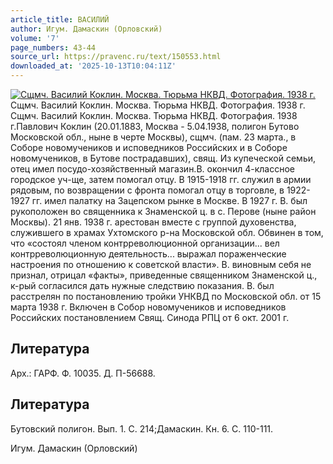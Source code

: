 ```yaml
---
article_title: ВАСИЛИЙ
author: Игум. Дамаскин (Орловский)
volume: '7'
page_numbers: 43-44
source_url: https://pravenc.ru/text/150553.html
downloaded_at: '2025-10-13T10:04:11Z'
---
```


[![Сщмч. Василий Коклин. Москва. Тюрьма НКВД. Фотография. 1938 г.](https://pravenc.ru/data/391/458/1234/1i200.jpg "Кликните для увеличения картинки")](https://pravenc.ru/data/391/458/1234/1i400.jpg)Сщмч. Василий Коклин. Москва. Тюрьма НКВД. Фотография. 1938 г.  
Сщмч. Василий Коклин. Москва. Тюрьма НКВД. Фотография. 1938 г.Павлович Коклин (20.01.1883, Москва - 5.04.1938, полигон Бутово Московской обл., ныне в черте Москвы), сщмч. (пам. 23 марта., в Соборе новомучеников и исповедников Российских и в Соборе новомучеников, в Бутове пострадавших), свящ. Из купеческой семьи, отец имел посудо-хозяйственный магазин.В. окончил 4-классное городское уч-ще, затем помогал отцу. В 1915-1918 гг. служил в армии рядовым, по возвращении с фронта помогал отцу в торговле, в 1922-1927 гг. имел палатку на Зацепском рынке в Москве. В 1927 г. В. был рукоположен во священника к Знаменской ц. в с. Перове (ныне район Москвы). 21 янв. 1938 г. арестован вместе с группой духовенства, служившего в храмах Ухтомского р-на Московской обл. Обвинен в том, что «состоял членом контрреволюционной организации... вел контрреволюционную деятельность... выражал пораженческие настроения по отношению к советской власти». В. виновным себя не признал, отрицал «факты», приведенные священником Знаменской ц., к-рый согласился дать нужные следствию показания. В. был расстрелян по постановлению тройки УНКВД по Московской обл. от 15 марта 1938 г. Включен в Собор новомучеников и исповедников Российских постановлением Свящ. Синода РПЦ от 6 окт. 2001 г.

## Литература

Арх.: ГАРФ. Ф. 10035. Д. П-56688.

## Литература

Бутовский полигон. Вып. 1. С. 214;Дамаскин. Кн. 6. С. 110-111.

Игум. Дамаскин (Орловский)

